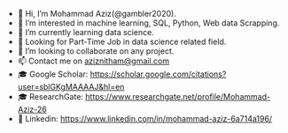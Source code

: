 - 👋 Hi, I’m Mohammad Aziz(@gambler2020).
- 👀 I’m interested in machine learning, SQL, Python, Web data Scrapping.
- 🌱 I’m currently learning data science.
- 💼 Looking for Part-Time Job in data science related field.
- 💞️ I’m looking to collaborate on any project.
- 📫 Contact me on aziznitham@gmail.com
- 🎓 Google Scholar: https://scholar.google.com/citations?user=sblGKgMAAAAJ&hl=en
- 🎓 ResearchGate: https://www.researchgate.net/profile/Mohammad-Aziz-26
- 👤 Linkedin: https://www.linkedin.com/in/mohammad-aziz-6a714a196/

<!---
gambler2020/gambler2020 is a ✨ special ✨ repository because its `README.md` (this file) appears on your GitHub profile.
You can click the Preview link to take a look at your changes.
--->
